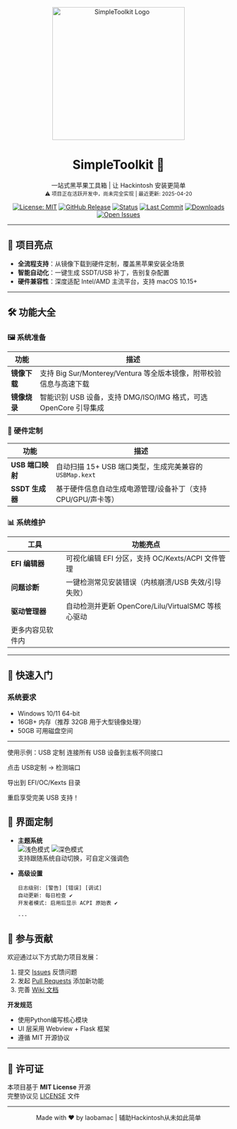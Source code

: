 <p align="center">
  <img src="https://img.wjwj.top/2025/01/27/d32c2e675ab3aa08a0d34fd147bf54c2.png" width="300" alt="SimpleToolkit Logo">
</p>

<h1 align="center">SimpleToolkit 🍎</h1>
<p align="center">
  一站式黑苹果工具箱 | 让 Hackintosh 安装更简单
  <br>
  <sub>⚠️ 项目正在活跃开发中，尚未完全实现 | 最近更新: 2025-04-20</sub>
</p>

<div align="center">
  
[![License: MIT](https://img.shields.io/badge/License-MIT-blue.svg)](https://opensource.org/licenses/MIT)
[![GitHub Release](https://img.shields.io/github/v/release/laobamac/SimpleToolkit?color=green)](https://github.com/laobamac/SimpleToolkitGUI/releases)
[![Status](https://img.shields.io/badge/status-开发中-yellow)](https://github.com/laobamac/SimpleToolkitGUI/commits/main)
[![Last Commit](https://img.shields.io/github/last-commit/laobamac/SimpleToolkit?color=orange)](https://github.com/laobamac/SimpleToolkitGUI/commits/main)
[![Downloads](https://img.shields.io/github/downloads/laobamac/SimpleToolkit/total?color=blue)](https://github.com/laobamac/SimpleToolkitGUI/releases)
[![Open Issues](https://img.shields.io/github/issues/laobamac/SimpleToolkit?color=red)](https://github.com/laobamac/SimpleToolkitGUI/issues)

</div>

---

## 🌟 项目亮点
- **全流程支持**：从镜像下载到硬件定制，覆盖黑苹果安装全场景  
- **智能自动化**：一键生成 SSDT/USB 补丁，告别复杂配置  
- **硬件兼容性**：深度适配 Intel/AMD 主流平台，支持 macOS 10.15+  

---

## 🛠️ 功能大全

### 🖼️ 系统准备
| 功能               | 描述                                                                 |
|--------------------|--------------------------------------------------------------------|
| **镜像下载**       | 支持 Big Sur/Monterey/Ventura 等全版本镜像，附带校验信息与高速下载 |
| **镜像烧录**       | 智能识别 USB 设备，支持 DMG/ISO/IMG 格式，可选 OpenCore 引导集成    |

### 🔌 硬件定制
| 功能               | 描述                                                                 |
|--------------------|--------------------------------------------------------------------|
| **USB 端口映射**   | 自动扫描 15+ USB 端口类型，生成完美兼容的 `USBMap.kext`            |
| **SSDT 生成器**    | 基于硬件信息自动生成电源管理/设备补丁（支持 CPU/GPU/声卡等）       |

### 📊 系统维护
| 工具               | 功能亮点                                                         |
|--------------------|----------------------------------------------------------------|
| **EFI 编辑器**     | 可视化编辑 EFI 分区，支持 OC/Kexts/ACPI 文件管理                |
| **问题诊断**       | 一键检测常见安装错误（内核崩溃/USB 失效/引导失败）              |
| **驱动管理器**     | 自动检测并更新 OpenCore/Lilu/VirtualSMC 等核心驱动             |
| 更多内容见软件内   |                                                                 |

---

## 🚀 快速入门

### 系统要求
- Windows 10/11 64-bit
- 16GB+ 内存（推荐 32GB 用于大型镜像处理）
- 50GB 可用磁盘空间

---

使用示例：USB 定制
连接所有 USB 设备到主板不同接口

点击 USB定制 → 检测端口

导出到 EFI/OC/Kexts 目录

重启享受完美 USB 支持！

## 🎨 界面定制

- **主题系统**  
  ![浅色模式]() ![深色模式]()  
  支持跟随系统自动切换，可自定义强调色

- **高级设置**  
  ```plaintext
  日志级别: [警告] [错误] [调试]
  自动更新: 每日检查 ✔️
  开发者模式: 启用后显示 ACPI 原始表 ✔️

  ---

## 🤝 参与贡献
欢迎通过以下方式助力项目发展：
1. 提交 [Issues](https://github.com/laobamac/SimpleToolkitGUI/issues) 反馈问题
2. 发起 [Pull Requests](https://github.com/laobamac/SimpleToolkitGUI/pulls) 添加新功能
3. 完善 [Wiki 文档](https://github.com/laobamac/SimpleToolkitGUI/wiki)

**开发规范**  
- 使用Python编写核心模块
- UI 层采用 Webview + Flask 框架
- 遵循 MIT 开源协议

---

## 📜 许可证
本项目基于 **MIT License** 开源  
完整协议见 [LICENSE](LICENSE) 文件

---

<p align="center">
  Made with ❤️ by laobamac | 辅助Hackintosh从未如此简单
</p>
